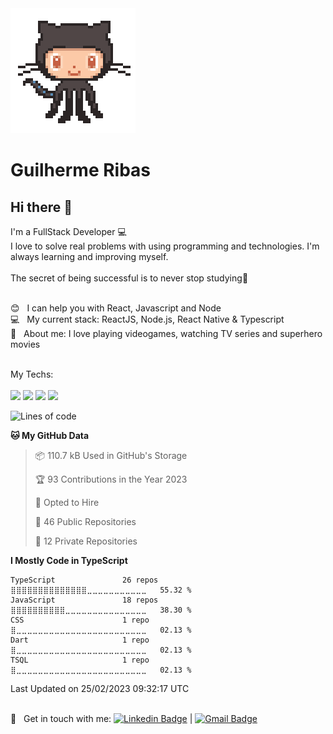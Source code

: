 <img width="auto" src="https://github.com/Ribas187/ribas187/blob/master/git.gif">


# Guilherme Ribas

## Hi there 👋
I'm a FullStack Developer :computer:
<br/>I love to solve real problems with using programming and technologies.
I'm always learning and improving myself. 
<br/><br/>
The secret of being successful is to never stop studying:rocket:


 <br/> :blush: &nbsp; I can help you with React, Javascript and Node
 <br/> :computer: &nbsp; My current stack: ReactJS, Node.js, React Native & Typescript
 <br/> 💬  &nbsp; About me: I love playing videogames, watching TV series and superhero movies
 <br/>  <br/> 
 
My Techs:<br><br>
<img src='https://img.shields.io/badge/React-20232A?style=for-the-badge&logo=react&logoColor=61DAFB' />
<img src='https://img.shields.io/badge/JavaScript-F7DF1E?style=for-the-badge&logo=javascript&logoColor=black' />
<img src='https://img.shields.io/badge/TypeScript-007ACC?style=for-the-badge&logo=typescript&logoColor=white' />
<img src='https://img.shields.io/badge/Node.js-43853D?style=for-the-badge&logo=nodedotjs&logoColor=white' />
 
<!--START_SECTION:waka-->
![Lines of code](https://img.shields.io/badge/From%20Hello%20World%20I%27ve%20Written-941.7%20thousand%20lines%20of%20code-blue)

**🐱 My GitHub Data** 

> 📦 110.7 kB Used in GitHub's Storage 
 > 
> 🏆 93 Contributions in the Year 2023
 > 
> 💼 Opted to Hire
 > 
> 📜 46 Public Repositories 
 > 
> 🔑 12 Private Repositories 
 > 
**I Mostly Code in TypeScript** 

```text
TypeScript               26 repos            ⣿⣿⣿⣿⣿⣿⣿⣿⣿⣿⣿⣿⣿⣿⣀⣀⣀⣀⣀⣀⣀⣀⣀⣀⣀   55.32 % 
JavaScript               18 repos            ⣿⣿⣿⣿⣿⣿⣿⣿⣿⣿⣀⣀⣀⣀⣀⣀⣀⣀⣀⣀⣀⣀⣀⣀⣀   38.30 % 
CSS                      1 repo              ⣿⣀⣀⣀⣀⣀⣀⣀⣀⣀⣀⣀⣀⣀⣀⣀⣀⣀⣀⣀⣀⣀⣀⣀⣀   02.13 % 
Dart                     1 repo              ⣿⣀⣀⣀⣀⣀⣀⣀⣀⣀⣀⣀⣀⣀⣀⣀⣀⣀⣀⣀⣀⣀⣀⣀⣀   02.13 % 
TSQL                     1 repo              ⣿⣀⣀⣀⣀⣀⣀⣀⣀⣀⣀⣀⣀⣀⣀⣀⣀⣀⣀⣀⣀⣀⣀⣀⣀   02.13 % 
```




 Last Updated on 25/02/2023 09:32:17 UTC
<!--END_SECTION:waka-->
 
 <br/> :email: &nbsp; Get in touch with me: [![Linkedin Badge](https://img.shields.io/badge/-GuilhermeRibas-blue?style=flat-square&logo=Linkedin&logoColor=white&link=https://www.linkedin.com/in/guilherme-ribas/)](https://www.linkedin.com/in/guilherme-ribas/) 
| 
[![Gmail Badge](https://img.shields.io/badge/-guilherme.ribas.tech@gmail.com-c14438?style=flat-square&logo=Gmail&logoColor=white&link=mailto:guilherme.ribas.tech@gmail.com)](mailto:guilherme.ribas.tech@gmail.com)
